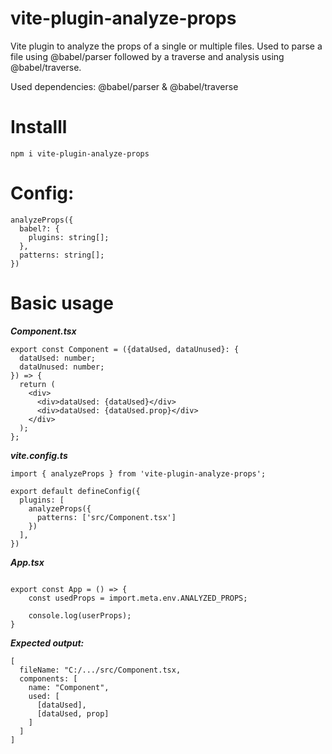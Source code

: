 # vite-plugin-analyze-props

Vite plugin to analyze the props of a single or multiple files.
Used to parse a file using @babel/parser followed by a traverse and analysis using @babel/traverse.

Used dependencies: @babel/parser & @babel/traverse

# Installl

```npm i vite-plugin-analyze-props```

# Config:

```
analyzeProps({
  babel?: {
    plugins: string[];
  },
  patterns: string[];
})
```

# Basic usage

***Component.tsx***
```
export const Component = ({dataUsed, dataUnused}: {
  dataUsed: number;
  dataUnused: number;
}) => {
  return (
    <div>
      <div>dataUsed: {dataUsed}</div>
      <div>dataUsed: {dataUsed.prop}</div>
    </div>
  );
};
```

***vite.config.ts***
```
import { analyzeProps } from 'vite-plugin-analyze-props';

export default defineConfig({
  plugins: [
    analyzeProps({
      patterns: ['src/Component.tsx']
    })
  ],
})
```

***App.tsx***
```

export const App = () => {
    const usedProps = import.meta.env.ANALYZED_PROPS;

    console.log(userProps);
}
```

***Expected output:***
```
[
  fileName: "C:/.../src/Component.tsx,
  components: [
    name: "Component",
    used: [
      [dataUsed],
      [dataUsed, prop]
    ]
  ]
]
```